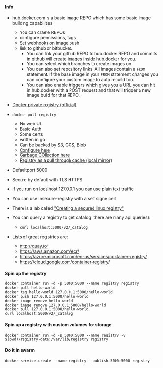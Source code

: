 #### Info
* hub.docker.com is a basic image REPO which has some basic image building capabilities
    * You can craete REPOs
    * configure permissions, tags
    * Set webhooks on image push
    * link to github or bitbucket. 
        * You can link your github REPO to hub.docker REPO and commits in github will create images inside hub.docker for you.
        * You can select which branches to create images on
        * You can also set repository links. All images contain a ```FROM``` statement. If the base image in your ```FROM``` statement changes you can configure your custom image to auto rebuild too.
        * You can also enable triggers which gives you a URL you can hit in hub.docker with a POST request and that will trigger a new image build for that REPO.
* [Docker private registry (official)](https://github.com/docker/distribution)
* ```docker pull registry```
  * No web UI
  * Basic Auth
  * Some certs
  * written in go
  * Can be backed by S3, GCS, Blob
  * [Configure here](https://docs.docker.com/registry/configuration/)
  * [Garbage COllection here](https://docs.docker.com/registry/garbage-collection/)
  * [Registry as a pull through cache (local mirror)](https://docs.docker.com/registry/recipes/mirror/)
* Defaultport 5000
* Secure by default with TLS HTTPS
* If you run on localhost 127.0.0.1 you can use plain text traffic
* You can use insecure-registry with a self signe cert

* There is a lab called ["Creating a secured linux registry"](https://training.play-with-docker.com/linux-registry-part2/)

* You can query a registry to get catalog (there are many api queries):
  * ```curl localhost:5000/v2/_catalog```

* Lists of great registries are:
  * http://quay.io/
  * https://aws.amazon.com/ecr/
  * https://azure.microsoft.com/en-us/services/container-registry/
  * https://cloud.google.com/container-registry/
  


#### Spin up the registry ####
```
docker container run -d -p 5000:5000 --name registry registry
docker pull hello-world
docker tag hello-world 127.0.0.1:5000/hello-world
docker push 127.0.0.1:5000/hello-world
docker image remove hello-world
docker image remove 127.0.0.1:5000/hello-world
docker pull 127.0.0.1:5000/hello-world
curl localhost:5000/v2/_catalog
```

#### Spin up a registry with custom volumes for storage ####
```docker container run -d -p 5000:5000 --name registry -v $(pwd)/registry-data:/var/lib/registry registry```

#### Do it in swarm
```docker service create --name registry --publish 5000:5000 registry```